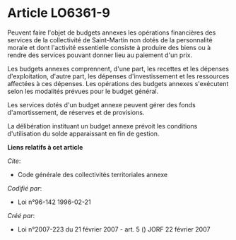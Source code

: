 # Article LO6361-9

Peuvent faire l'objet de budgets annexes les opérations financières des services de la collectivité de Saint-Martin non dotés
de la personnalité morale et dont l'activité essentielle consiste à produire des biens ou à rendre des services pouvant
donner lieu au paiement d'un prix.

Les budgets annexes comprennent, d'une part, les recettes et les dépenses d'exploitation, d'autre part, les dépenses
d'investissement et les ressources affectées à ces dépenses. Les opérations des budgets annexes s'exécutent selon les
modalités prévues pour le budget général.

Les services dotés d'un budget annexe peuvent gérer des fonds d'amortissement, de réserves et de provisions.

La délibération instituant un budget annexe prévoit les conditions d'utilisation du solde apparaissant en fin de gestion.

**Liens relatifs à cet article**

_Cite_:

  - Code générale des collectivités territoriales annexe

_Codifié par_:

  - Loi n°96-142 1996-02-21

_Créé par_:

  - Loi n°2007-223 du 21 février 2007 - art. 5 () JORF 22 février 2007
